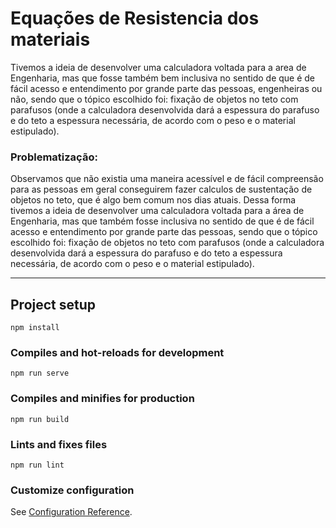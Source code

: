 <h1>Equações de Resistencia dos materiais</h1>

<p>
Tivemos a ideia de desenvolver uma calculadora voltada para a area de Engenharia, mas que fosse também bem inclusiva no sentido de que é de fácil acesso e entendimento por grande parte das pessoas, engenheiras ou não, sendo que o tópico escolhido foi: fixação de objetos no teto com parafusos (onde a calculadora desenvolvida dará a espessura do parafuso e do teto a espessura necessária, de acordo com o peso e o material estipulado).
</p>

<h3>Problematização:</h3>
<p>
Observamos que não existia uma maneira acessível e de fácil compreensão para as pessoas em geral conseguirem fazer calculos de sustentação de objetos no teto, que é algo bem comum nos dias atuais. Dessa forma tivemos a ideia de desenvolver uma calculadora voltada para a área de Engenharia, mas que também fosse inclusiva no sentido de que é de fácil acesso e entendimento por grande parte das pessoas, sendo que o tópico escolhido foi: fixação de objetos no teto com parafusos (onde a calculadora desenvolvida dará a espessura do parafuso e do teto a espessura necessária, de acordo com o peso e o material estipulado).
</p>

-----------------------------------------------------------------------------------------------------------------------------------------------------------------------

## Project setup
```
npm install
```

### Compiles and hot-reloads for development
```
npm run serve
```

### Compiles and minifies for production
```
npm run build
```

### Lints and fixes files
```
npm run lint
```

### Customize configuration
See [Configuration Reference](https://cli.vuejs.org/config/).

